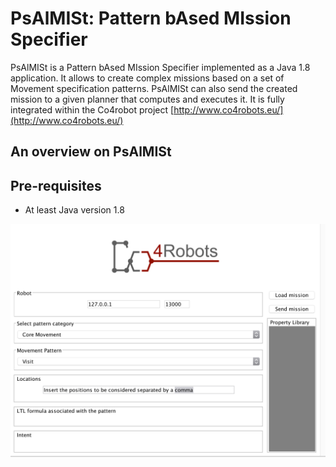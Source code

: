 # PsAlMISt: Pattern bAsed MIssion Specifier

PsAlMISt is a Pattern bAsed MIssion Specifier implemented as a Java 1.8 application. It allows to create complex missions based on a set of Movement specification patterns. PsAlMISt can also send the created mission to a given planner that computes and executes it. It is fully integrated within the Co4robot project [http://www.co4robots.eu/](http://www.co4robots.eu/)


## An overview on PsAlMISt


## Pre-requisites

* At least Java version 1.8


![Image of the view text](src/main/resources/images/Co4robotGUIExample.png)


